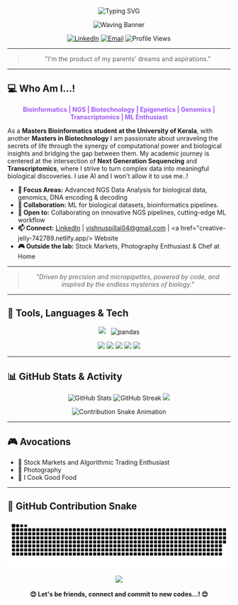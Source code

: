 <p align="center">
  <!-- Typing SVG Animation -->
  <img src="https://readme-typing-svg.demolab.com?font=Fira+Code&duration=4000&pause=500&color=F7A8B8&center=true&vCenter=true&width=600&lines=Hello+There...!;%F0%9F%A7%90+How+are+you...?+%F0%9F%A7%90;%F0%9F%A4%AD+You+can+call+me+The_Vzard+%F0%9F%A4%AD;Masters+in+Bioinformatics+%7C+NGS+%7C+Epigenetics;Masters+in+Biotechnology;Genomics+%7C+Transcriptomics;%F0%9F%94%A5+Machine+Learning+%F0%9F%94%A5;%F0%9F%91%BB+its+all+about+zeroes+and+ones+%F0%9F%91%BB" alt="Typing SVG" />
</p>

<!-- Animated Wave Banner -->
<p align="center">
  <img src="https://capsule-render.vercel.app/api?type=waving&color=0:e96443,100:904e95&height=180&section=header&text=🤓%20Hi...!%20I'm%20Vishnu%20S%20Pillai%20🤓&fontSize=40&fontColor=fff&animation=twinkling" alt="Waving Banner"/>
</p>

<p align="center">
  <a href="https://www.linkedin.com/in/vishnuspillai04"><img src="https://img.shields.io/badge/LinkedIn-Connect-blue?logo=linkedin&style=for-the-badge&logoColor=white&labelColor=0A66C2" alt="LinkedIn"></a>
  <a href="mailto:vishnuspillaires@gmail.com"><img src="https://img.shields.io/badge/Email-Contact-red?logo=gmail&style=for-the-badge" alt="Email"></a>
  <img src="https://komarev.com/ghpvc/?username=vishnuspillai&label=Profile+Views&color=0e75b6&style=for-the-badge" alt="Profile Views"/>
</p>

---

<blockquote align="center">"I'm the product of my parents' dreams and aspirations."</blockquote>

---

## 💻 Who Am I...!


<p align="center">
  <b>
    <span style="color:#a259f7;">
      Bioinformatics | NGS | Biotechnology | Epigenetics | Genomics | Transcriptomics | ML Enthusiast
    </span>
  </b>
</p>

As a <b>Masters Bioinformatics student at the University of Kerala</b>, with another <b>Masters in Biotechnology</b> I am passionate about unraveling the secrets of life through the synergy of computational power and biological insights and bridging the gap between them. My academic journey is centered at the intersection of <b>Next Generation Sequencing</b> and <b>Transcriptomics</b>, where I strive to turn complex data into meaningful biological discoveries. I use AI and I won't allow it to use me..!

- <b>🔬 Focus Areas:</b> Advanced NGS Data Analysis for biological data, genomics, DNA encoding & decoding  
- <b>🤝 Collaboration:</b> ML for biological datasets, bioinformatics pipelines.  
- <b>🚀 Open to:</b> Collaborating on innovative NGS pipelines, cutting-edge ML workflow  
- <b>📫 Connect:</b> <a href="https://www.linkedin.com/in/vishnuspillai04">LinkedIn</a> | vishnuspillai04@gmail.com  | <a href="creative-jelly-742789.netlify.app/> Website</a>
- <b>🎮 Outside the lab:</b> Stock Markets, Photography Enthusiast & Chef at Home

---

<blockquote align="center">
  <i>"Driven by precision and micropipettes, powered by code, and inspired by the endless mysteries of biology."</i>
</blockquote>

---

## 🚀 Tools, Languages & Tech

<p align="center">
  <img src="https://skillicons.dev/icons?i=r,rstudio,python,linux,bash,tensorflow,pytorch,jupyter,github,git,html,css,vscode" />
  <img src="https://raw.githubusercontent.com/simple-icons/simple-icons/develop/icons/pandas.svg" width="40" title="pandas" style="vertical-align:middle; margin-left:8px;"/>
</p>

<p align="center">
  <img src="https://img.shields.io/badge/NGS-21a366?style=for-the-badge" />
  <img src="https://img.shields.io/badge/Bioinformatics-009688?style=for-the-badge" />
  <img src="https://img.shields.io/badge/Genomics | Epigenetics | Transcriptomics-6C3483?style=for-the-badge" />
  <img src="https://img.shields.io/badge/Biotechnology-009688?style=for-the-badge" />
  <img src="https://img.shields.io/badge/ML-00BFFF?style=for-the-badge" />
</p>

---


## 📊 GitHub Stats & Activity

<p align="center">
  <img src="https://github-readme-stats.vercel.app/api?username=vishnuspillai&show_icons=true&theme=radical" alt="GitHub Stats" height="140"/>
  <img src="https://github-readme-streak-stats.herokuapp.com/?user=vishnuspillai&theme=radical" alt="GitHub Streak" height="140"/>
  <img src="https://github-readme-stats.vercel.app/api/top-langs/?username=vishnuspillai&layout=compact&theme=radical" height="140"/>
</p>

<!-- Contribution Snake Animation -->
<p align="center">
  <img src="https://raw.githubusercontent.com/vishnuspillai/vishnuspillai/output/github-contribution-grid-snake.gif" alt="Contribution Snake Animation" />
</p>

---

## 🎮 Avocations


- 💸 Stock Markets and Algorithmic Trading Enthusiast
- 📸 Photography  
- 🍳 I Cook Good Food

---
## 🐍 GitHub Contribution Snake

<picture>
  <source media="(prefers-color-scheme: dark)" srcset="https://raw.githubusercontent.com/vishnuspillai/vishnuspillai/main/SillySnake/github-snake-dark.svg">
  <img alt="GitHub Contribution Snake" src="https://raw.githubusercontent.com/vishnuspillai/vishnuspillai/main/SillySnake/github-snake.svg">
</picture>


<p align="center">
  <img src="https://capsule-render.vercel.app/api?type=waving&color=auto&height=120&section=footer&animation=twinkling" />
</p>
<p align="center">
  <b>😊 Let's be friends, connect and commit to new codes...! 😊</b>
</p>



<!--
**vishnuspillai/vishnuspillai** is a ✨ special ✨ repository because its `README.md` (this file) appears on your GitHub profile.
-->
